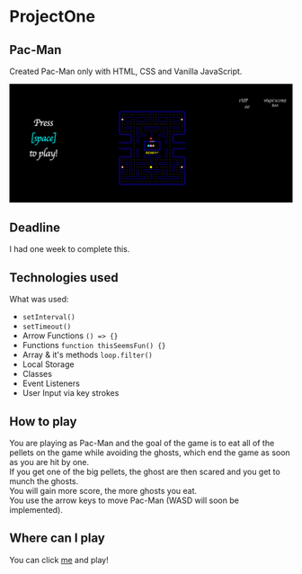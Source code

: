 # ProjectOne

## Pac-Man

Created Pac-Man only with HTML, CSS and Vanilla JavaScript.

![Pac-Man](https://github.com/florent-haxhiu/ProjectOne/blob/main/img/PacmanSS.png)

## Deadline

I had one week to complete this.  


## Technologies used

What was used: 
- `setInterval()`
- `setTimeout()`
- Arrow Functions `() => {}`
- Functions `function thisSeemsFun() {}`
- Array & it's methods `loop.filter()`
- Local Storage
- Classes
- Event Listeners
- User Input via key strokes

## How to play

You are playing as Pac-Man and the goal of the game is to eat all of the pellets on the game while avoiding the ghosts, which end the game as soon as you are hit by one.  
If you get one of the big pellets, the ghost are then scared and you get to munch the ghosts.  
You will gain more score, the more ghosts you eat.  
You use the arrow keys to move Pac-Man (WASD will soon be implemented).

## Where can I play

You can click [me](https://florent-haxhiu.github.io/ProjectOne/) and play!
